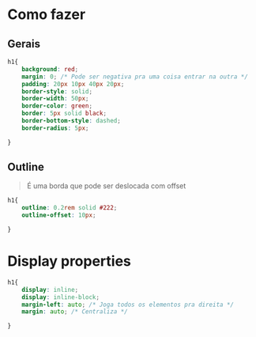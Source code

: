 # Como fazer 

## Gerais 
```css
h1{
    background: red;
    margin: 0; /* Pode ser negativa pra uma coisa entrar na outra */
    padding: 20px 10px 40px 20px;
    border-style: solid;
    border-width: 50px;
    border-color: green;
    border: 5px solid black;
    border-bottom-style: dashed;
    border-radius: 5px;

}
```

## Outline 
> É uma borda que pode ser deslocada com offset 
```css
h1{
    outline: 0.2rem solid #222;
    outline-offset: 10px;

}
```

# Display properties 

```css
h1{
    display: inline;
    display: inline-block;
    margin-left: auto; /* Joga todos os elementos pra direita */
    margin: auto; /* Centraliza */

}
```